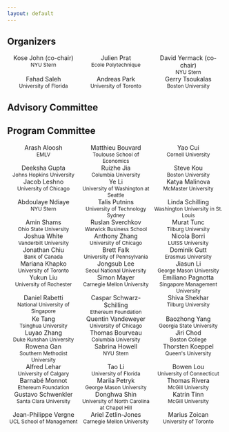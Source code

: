 ```yaml
---
layout: default
---
```


<style>
.column {
  float: left;
  width: 33.33%;
  text-align: center;
}

/* Clear floats after the columns */
.row:after {
  content: "";
  display: table;
  clear: both;
}

.affiliation {
  font-size: 0.85em;
  text-align: center;
}
</style>

## Organizers

<div class="row">
    <div class="column">Kose John (co-chair)<br><span style="font-size:0.85em;">NYU Stern</span></div>
    <div class="column">Julien Prat<br><span style="font-size:0.85em;">Ecole Polytechnique</span></div>
    <div class="column">David Yermack (co-chair)<br><span style="font-size:0.85em;">NYU Stern</span></div>
</div>

<div class="row">
    <div class="column">Fahad Saleh<br><span style="font-size:0.85em;">University of Florida</span></div>
    <div class="column">Andreas Park<br><span style="font-size:0.85em;">University of Toronto</span></div>
    <div class="column">Gerry Tsoukalas<br><span style="font-size:0.85em;">Boston University</span></div>
</div>

## Advisory Committee


## Program Committee

<div class="row">
	<div class="column">
		Arash Aloosh
		<br>
		<span class="affiliation">
			EMLV
		</span>
	</div>
	<div class="column">
		Matthieu Bouvard
		<br>
		<span class="affiliation">
			Toulouse School of Economics
		</span>
	</div>
	<div class="column">
		Yao Cui
		<br>
		<span class="affiliation">
			Cornell University
		</span>
	</div>
</div>
<div class="row">
	<div class="column">
		Deeksha Gupta
		<br>
		<span class="affiliation">
			Johns Hopkins University
		</span>
	</div>
	<div class="column">
		Ruizhe Jia
		<br>
		<span class="affiliation">
			Columbia University
		</span>
	</div>
	<div class="column">
		Steve Kou
		<br>
		<span class="affiliation">
			Boston University
		</span>
	</div>
</div>
<div class="row">
	<div class="column">
		Jacob Leshno
		<br>
		<span class="affiliation">
			University of Chicago
		</span>
	</div>
	<div class="column">
		Ye Li
		<br>
		<span class="affiliation">
			University of Washington at Seattle
		</span>
	</div>
	<div class="column">
		Katya Malinova
		<br>
		<span class="affiliation">
			McMaster University
		</span>
	</div>
</div>
<div class="row">
	<div class="column">
		Abdoulaye Ndiaye
		<br>
		<span class="affiliation">
			NYU Stern
		</span>
	</div>
	<div class="column">
		Talis Putnins
		<br>
		<span class="affiliation">
			University of Technology Sydney
		</span>
	</div>
	<div class="column">
		Linda Schilling
		<br>
		<span class="affiliation">
			Washington University in St. Louis
		</span>
	</div>
</div>
<div class="row">
	<div class="column">
		Amin Shams
		<br>
		<span class="affiliation">
			Ohio State University
		</span>
	</div>
	<div class="column">
		Ruslan Sverchkov
		<br>
		<span class="affiliation">
			Warwick Business School
		</span>
	</div>
	<div class="column">
		Murat Tunc
		<br>
		<span class="affiliation">
			Tilburg University
		</span>
	</div>
</div>
<div class="row">
	<div class="column">
		Joshua White
		<br>
		<span class="affiliation">
			Vanderbilt University
		</span>
	</div>
	<div class="column">
		Anthony Zhang
		<br>
		<span class="affiliation">
			University of Chicago
		</span>
	</div>
	<div class="column">
		Nicola Borri
		<br>
		<span class="affiliation">
			LUISS University
		</span>
	</div>
</div>
<div class="row">
	<div class="column">
		Jonathan Chiu
		<br>
		<span class="affiliation">
			Bank of Canada
		</span>
	</div>
	<div class="column">
		Brett Falk
		<br>
		<span class="affiliation">
			University of Pennsylvania
		</span>
	</div>
	<div class="column">
		Dominik Gutt
		<br>
		<span class="affiliation">
			Erasmus University
		</span>
	</div>
</div>
<div class="row">
	<div class="column">
		Mariana Khapko
		<br>
		<span class="affiliation">
			University of Toronto
		</span>
	</div>
	<div class="column">
		Jongsub Lee
		<br>
		<span class="affiliation">
			Seoul National University
		</span>
	</div>
	<div class="column">
		Jiasun Li
		<br>
		<span class="affiliation">
			George Mason University
		</span>
	</div>
</div>
<div class="row">
	<div class="column">
		Yukun Liu
		<br>
		<span class="affiliation">
			University of Rochester
		</span>
	</div>
	<div class="column">
		Simon Mayer
		<br>
		<span class="affiliation">
			Carnegie Mellon University
		</span>
	</div>
	<div class="column">
		Emiliano Pagnotta
		<br>
		<span class="affiliation">
			Singapore Management University
		</span>
	</div>
</div>
<div class="row">
	<div class="column">
		Daniel Rabetti
		<br>
		<span class="affiliation">
			National University of Singapore
		</span>
	</div>
	<div class="column">
		Caspar Schwarz-Schilling
		<br>
		<span class="affiliation">
			Ethereum Foundation
		</span>
	</div>
	<div class="column">
		Shiva Shekhar
		<br>
		<span class="affiliation">
			Tilburg University
		</span>
	</div>
</div>
<div class="row">
	<div class="column">
		Ke Tang
		<br>
		<span class="affiliation">
			Tsinghua University
		</span>
	</div>
	<div class="column">
		Quentin Vandeweyer
		<br>
		<span class="affiliation">
			University of Chicago
		</span>
	</div>
	<div class="column">
		Baozhong Yang
		<br>
		<span class="affiliation">
			Georgia State University
		</span>
	</div>
</div>
<div class="row">
	<div class="column">
		Luyao Zhang
		<br>
		<span class="affiliation">
			Duke Kunshan University
		</span>
	</div>
	<div class="column">
		Thomas Bourveau
		<br>
		<span class="affiliation">
			Columbia University
		</span>
	</div>
	<div class="column">
		Jiri Chod
		<br>
		<span class="affiliation">
			Boston College
		</span>
	</div>
</div>
<div class="row">
	<div class="column">
		Rowena Gan
		<br>
		<span class="affiliation">
			Southern Methodist University
		</span>
	</div>
	<div class="column">
		Sabrina Howell
		<br>
		<span class="affiliation">
			NYU Stern
		</span>
	</div>
	<div class="column">
		Thorsten Koeppel
		<br>
		<span class="affiliation">
			Queen's University
		</span>
	</div>
</div>
<div class="row">
	<div class="column">
		Alfred Lehar
		<br>
		<span class="affiliation">
			University of Calgary
		</span>
	</div>
	<div class="column">
		Tao Li
		<br>
		<span class="affiliation">
			University of Florida
		</span>
	</div>
	<div class="column">
		Bowen Lou
		<br>
		<span class="affiliation">
			University of Connecticut
		</span>
	</div>
</div>
<div class="row">
	<div class="column">
		Barnabé Monnot
		<br>
		<span class="affiliation">
			Ethereum Foundation
		</span>
	</div>
	<div class="column">
		Mariia Petryk
		<br>
		<span class="affiliation">
			George Mason University
		</span>
	</div>
	<div class="column">
		Thomas Rivera
		<br>
		<span class="affiliation">
			McGill University
		</span>
	</div>
</div>
<div class="row">
	<div class="column">
		Gustavo Schwenkler
		<br>
		<span class="affiliation">
			Santa Clara University
		</span>
	</div>
	<div class="column">
		Donghwa Shin
		<br>
		<span class="affiliation">
			University of North Carolina at Chapel Hill
		</span>
	</div>
	<div class="column">
		Katrin Tinn
		<br>
		<span class="affiliation">
			McGill University
		</span>
	</div>
</div>
	<div class="column">
		Jean-Philippe Vergne
		<br>
		<span class="affiliation">
			UCL School of Management
		</span>
	</div>
	<div class="column">
		Ariel Zetlin-Jones
		<br>
		<span class="affiliation">
			Carnegie Mellon University
		</span>
	</div>
	<div class="column">
		Marius Zoican
		<br>
		<span class="affiliation">
			University of Toronto
		</span>
	</div>